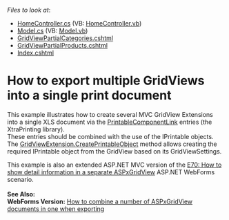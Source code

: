 <!-- default file list -->
*Files to look at*:

* [HomeController.cs](./CS/Controllers/HomeController.cs) (VB: [HomeController.vb](./VB/Controllers/HomeController.vb))
* [Model.cs](./CS/Models/Model.cs) (VB: [Model.vb](./VB/Models/Model.vb))
* [GridViewPartialCategories.cshtml](./CS/Views/Home/GridViewPartialCategories.cshtml)
* [GridViewPartialProducts.cshtml](./CS/Views/Home/GridViewPartialProducts.cshtml)
* [Index.cshtml](./CS/Views/Home/Index.cshtml)
<!-- default file list end -->
# How to export multiple GridViews into a single print document


<p>This example illustrates how to create several MVC GridView Extensions into a single XLS document via the <a href="http://documentation.devexpress.com/#WindowsForms/DevExpressXtraPrintingPrintableComponentLinkMembersTopicAll"><u>PrintableComponentLink</u></a> entries (the XtraPrinting library).<br /> These entries should be combined with the use of the IPrintable objects. The <a href="http://documentation.devexpress.com/#AspNet/DevExpressWebMvcGridViewExtension_CreatePrintableObjecttopic"><u>GridViewExtension.CreatePrintableObject</u></a> method allows creating the required IPrintable object from the GridView based on its GridViewSettings.</p>
<p>This example is also an extended ASP.NET MVC version of the <a href="https://www.devexpress.com/Support/Center/p/E70">E70: How to show detail information in a separate ASPxGridView</a> ASP.NET WebForms scenario.<br /><br /><strong>See Also:</strong><br /><strong>WebForms Version:</strong> <a href="https://www.devexpress.com/Support/Center/p/E1535">How to combine a number of ASPxGridView documents in one when exporting</a></p>

<br/>


